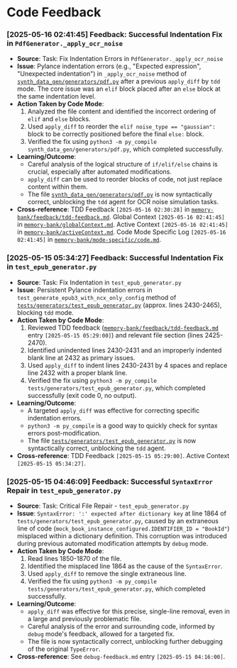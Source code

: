 # Code Feedback
<!-- Entries below should be added reverse chronologically (newest first) -->
### [2025-05-16 02:41:45] Feedback: Successful Indentation Fix in `PdfGenerator._apply_ocr_noise`
- **Source**: Task: Fix Indentation Errors in `PdfGenerator._apply_ocr_noise`
- **Issue**: Pylance indentation errors (e.g., "Expected expression", "Unexpected indentation") in `_apply_ocr_noise` method of [`synth_data_gen/generators/pdf.py`](synth_data_gen/generators/pdf.py:1) after a previous `apply_diff` by `tdd` mode. The core issue was an `elif` block placed after an `else` block at the same indentation level.
- **Action Taken by Code Mode**:
    1. Analyzed the file content and identified the incorrect ordering of `elif` and `else` blocks.
    2. Used `apply_diff` to reorder the `elif noise_type == "gaussian":` block to be correctly positioned before the final `else:` block.
    3. Verified the fix using `python3 -m py_compile synth_data_gen/generators/pdf.py`, which completed successfully.
- **Learning/Outcome**:
    - Careful analysis of the logical structure of `if/elif/else` chains is crucial, especially after automated modifications.
    - `apply_diff` can be used to reorder blocks of code, not just replace content within them.
    - The file [`synth_data_gen/generators/pdf.py`](synth_data_gen/generators/pdf.py:1) is now syntactically correct, unblocking the `tdd` agent for OCR noise simulation tasks.
- **Cross-reference**: TDD Feedback `[2025-05-16 02:30:28]` in [`memory-bank/feedback/tdd-feedback.md`](memory-bank/feedback/tdd-feedback.md:1). Global Context `[2025-05-16 02:41:45]` in [`memory-bank/globalContext.md`](memory-bank/globalContext.md:1). Active Context `[2025-05-16 02:41:45]` in [`memory-bank/activeContext.md`](memory-bank/activeContext.md:1). Code Mode Specific Log `[2025-05-16 02:41:45]` in [`memory-bank/mode-specific/code.md`](memory-bank/mode-specific/code.md:1).
### [2025-05-15 05:34:27] Feedback: Successful Indentation Fix in `test_epub_generator.py`
- **Source**: Task: Fix Indentation in `test_epub_generator.py`
- **Issue**: Persistent Pylance indentation errors in `test_generate_epub3_with_ncx_only_config` method of [`tests/generators/test_epub_generator.py`](tests/generators/test_epub_generator.py:1) (approx. lines 2430-2465), blocking `tdd` mode.
- **Action Taken by Code Mode**:
    1. Reviewed TDD feedback ([`memory-bank/feedback/tdd-feedback.md`](memory-bank/feedback/tdd-feedback.md:1) entry `[2025-05-15 05:29:00]`) and relevant file section (lines 2425-2470).
    2. Identified unindented lines 2430-2431 and an improperly indented blank line at 2432 as primary issues.
    3. Used `apply_diff` to indent lines 2430-2431 by 4 spaces and replace line 2432 with a proper blank line.
    4. Verified the fix using `python3 -m py_compile tests/generators/test_epub_generator.py`, which completed successfully (exit code 0, no output).
- **Learning/Outcome**:
    - A targeted `apply_diff` was effective for correcting specific indentation errors.
    - `python3 -m py_compile` is a good way to quickly check for syntax errors post-modification.
    - The file [`tests/generators/test_epub_generator.py`](tests/generators/test_epub_generator.py:1) is now syntactically correct, unblocking the `tdd` agent.
- **Cross-reference**: TDD Feedback `[2025-05-15 05:29:00]`. Active Context `[2025-05-15 05:34:27]`.
### [2025-05-15 04:46:09] Feedback: Successful `SyntaxError` Repair in `test_epub_generator.py`
- **Source**: Task: Critical File Repair - `test_epub_generator.py`
- **Issue**: `SyntaxError: ':' expected after dictionary key` at line 1864 of `tests/generators/test_epub_generator.py`, caused by an extraneous line of code (`mock_book_instance_configured.IDENTIFIER_ID = "BookId"`) misplaced within a dictionary definition. This corruption was introduced during previous automated modification attempts by `debug` mode.
- **Action Taken by Code Mode**:
    1. Read lines 1850-1870 of the file.
    2. Identified the misplaced line 1864 as the cause of the `SyntaxError`.
    3. Used `apply_diff` to remove the single extraneous line.
    4. Verified the fix using `python3 -m py_compile tests/generators/test_epub_generator.py`, which completed successfully.
- **Learning/Outcome**:
    - `apply_diff` was effective for this precise, single-line removal, even in a large and previously problematic file.
    - Careful analysis of the error and surrounding code, informed by `debug` mode's feedback, allowed for a targeted fix.
    - The file is now syntactically correct, unblocking further debugging of the original `TypeError`.
- **Cross-reference**: See `debug-feedback.md` entry `[2025-05-15 04:16:00]`.